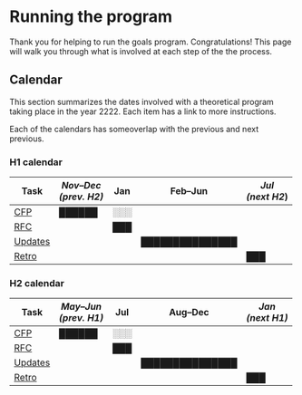 # Running the program

Thank you for helping to run the goals program. Congratulations!
This page will walk you through what is involved at each step of the the process.

## Calendar

This section summarizes the dates involved with a theoretical program taking place in the year 2222.
Each item has a link to more instructions.

Each of the calendars has someoverlap with the previous and next previous.

### H1 calendar

| Task      | *Nov–Dec <br> (prev. H2)* | Jan | Feb–Jun         | *Jul <br> (next H2*) |
|-----------|---------------------------|-----|-----------------|----------------------|
| [CFP]     | ██████                    | ░░░ |                 |                      |
| [RFC]     |                           | ███ |                 |                      |
| [Updates] |                           |     | ███████████████ |                      |
| [Retro]   |                           |     |                 | ███                  |

### H2 calendar

| Task      | *May–Jun <br> (prev. H1)* | Jul | Aug–Dec         | *Jan <br> (next H1)* |
|-----------|---------------------------|-----|-----------------|----------------------|
| [CFP]     | ██████                    | ░░░ |                 |                      |
| [RFC]     |                           | ███ |                 |                      |
| [Updates] |                           |     | ███████████████ |                      |
| [Retro]   |                           |     |                 | ███                  |
[CFP]: ./cfp.md
[RFC]: ./prepare_rfc.md
[Updates]: ./author_updates.md
[Retro]: ./retro.md
